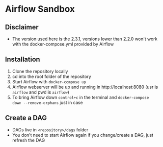 # Airflow Sandbox
## Disclaimer
- The version used here is the 2.3.1, versions lower than 2.2.0 won't work with the docker-compose.yml provided
by Airflow
## Installation
1. Clone the repository locally
2. cd into the root folder of the repository
3. Start Airflow with `docker-compose up`
4. Airflow webserver will be up and running in http://localhost:8080 (usr is `airflow` and pwd is `airflow`)
5. To bring Airflow down `control+c` in the terminal and `docker-compose down --remove-orphans` just in case

## Create a DAG
- DAGs live in `<repository>/dags` folder
- You don't need to start Airflow again if you change/create a DAG, just refresh the DAG
